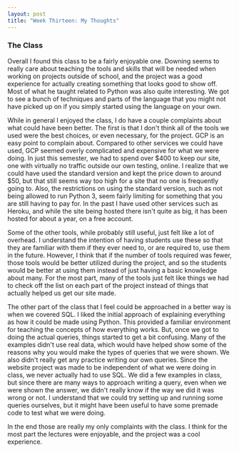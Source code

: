 ```yaml
---
layout: post
title: "Week Thirteen: My Thoughts"
---
```


### The Class
Overall I found this class to be a fairly enjoyable one. Downing seems to really care about teaching the tools and skills that will be needed when working on projects outside of school, and the project was a good experience for actually creating something that looks good to show off. Most of what he taught related to Python was also quite interesting. We got to see a bunch of techniques and parts of the language that you might not have picked up on if you simply started using the language on your own.

While in general I enjoyed the class, I do have a couple complaints about what could have been better. The first is that I don't think all of the tools we used were the best choices, or even necessary, for the project. GCP is an easy point to complain about. Compared to other services we could have used, GCP seemed overly complicated and expensive for what we were doing. In just this semester, we had to spend over $400 to keep our site, one with virtually no traffic outside our own testing, online. I realize that we could have used the standard version and kept the price down to around $50, but that still seems way too high for a site that no one is frequently going to. Also, the restrictions on using the standard version, such as not being allowed to run Python 3, seem fairly limiting for something that you are still having to pay for. In the past I have used other services such as Heroku, and while the site being hosted there isn't quite as big, it has been hosted for about a year, on a free account. 

Some of the other tools, while probably still useful, just felt like a lot of overhead. I understand the intention of having students use these so that they are familiar with them if they ever need to, or are required to, use them in the future. However, I think that if the number of tools required was fewer, those tools would be better utilized during the project, and so the students would be better at using them instead of just having a basic knowledge about many. For the most part, many of the tools just felt like things we had to check off the list on each part of the project instead of things that actually helped us get our site made.

The other part of the class that I feel could be approached in a better way is when we covered SQL. I liked the initial approach of explaining everything as how it could be made using Python. This provided a familiar environment for teaching the concepts of how everything works. But, once we got to doing the actual queries, things started to get a bit confusing. Many of the examples didn't use real data, which would have helped show some of the reasons why you would make the types of queries that we were shown. We also didn't really get any practice writing our own queries. Since the website project was made to be independent of what we were doing in class, we never actually had to use SQL. We did a few examples in class, but since there are many ways to approach writing a query, even when we were shown the answer, we didn't really know if the way we did it was wrong or not. I understand that we could try setting up and running some queries ourselves, but it might have been useful to have some premade code to test what we were doing.

In the end those are really my only complaints with the class. I think for the most part the lectures were enjoyable, and the project was a cool experience.
